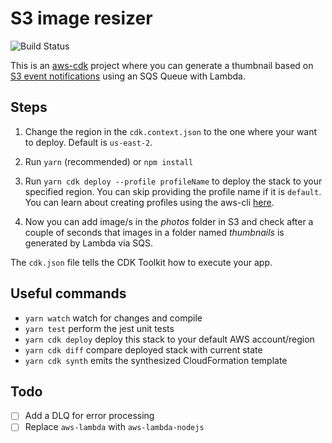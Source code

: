 # S3 image resizer

![Build Status](https://github.com/ryands17/s3-thumbnail-generator/workflows/CI/badge.svg)

This is an [aws-cdk](https://aws.amazon.com/cdk/) project where you can generate a thumbnail based on [S3 event notifications](https://docs.aws.amazon.com/AmazonS3/latest/dev/NotificationHowTo.html) using an SQS Queue with Lambda.

## Steps

1. Change the region in the `cdk.context.json` to the one where your want to deploy. Default is `us-east-2`.

2. Run `yarn` (recommended) or `npm install`

3. Run `yarn cdk deploy --profile profileName` to deploy the stack to your specified region. You can skip providing the profile name if it is `default`. You can learn about creating profiles using the aws-cli [here](https://docs.aws.amazon.com/cli/latest/reference/configure/#configure).

4. Now you can add image/s in the _photos_ folder in S3 and check after a couple of seconds that images in a folder named _thumbnails_ is generated by Lambda via SQS.

The `cdk.json` file tells the CDK Toolkit how to execute your app.

## Useful commands

- `yarn watch` watch for changes and compile
- `yarn test` perform the jest unit tests
- `yarn cdk deploy` deploy this stack to your default AWS account/region
- `yarn cdk diff` compare deployed stack with current state
- `yarn cdk synth` emits the synthesized CloudFormation template

## Todo

- [ ] Add a DLQ for error processing
- [ ] Replace `aws-lambda` with `aws-lambda-nodejs`
